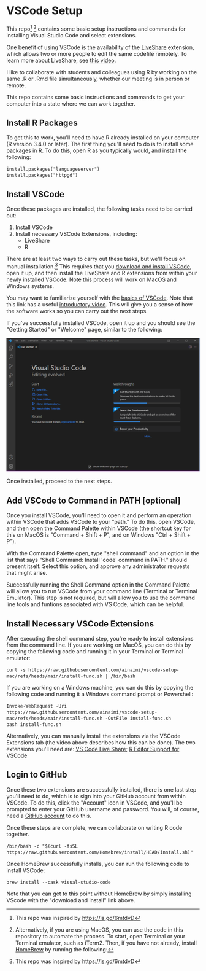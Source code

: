 # VSCode Setup

This repo[^1] [^2] contains some basic setup instructions and commands for installing Visual Studio Code and select extensions. 

One benefit of using VSCode is the availability of the [LiveShare](https://marketplace.visualstudio.com/items?itemName=MS-vsliveshare.vsliveshare) extension, which allows two or more people to edit the 
same codefile remotely. To learn more about LiveShare, see [this video](https://youtu.be/A2ceblXTBBc).

I like to collaborate with students and colleagues using R by working on the same .R or .Rmd file simultaneously, whether our 
meeting is in person or remote.

This repo contains some basic instructions and commands to get your computer into a state where we can work together.

## Install R Packages

To get this to work, you'll need to have R already installed on your computer (R version 3.4.0 or later). The first thing 
you'll need to do is to install some packages in R. To do this, open R as you typically would, and install the following:

```
install.packages("languageserver")
install.packages("httpgd")
```

## Install VSCode

Once these packages are installed, the following tasks need to be carried out:

1) Install VSCode
2) Install necessary VSCode Extensions, including:
    - LiveShare
    - R

There are at least two ways to carry out these tasks, but we'll focus on manual installation.[^1] This requires that you
[download and install VSCode](https://code.visualstudio.com/), open it up, and then install the LiveShare and R extensions
from within your newly installed VSCode. Note this process will work on MacOS and Windows systems. 

You may want to familiarize yourself with the [basics of VSCode](https://code.visualstudio.com/docs/introvideos/basics).
Note that this link has a useful [introductory video](https://youtu.be/B-s71n0dHUk). This will give you a sense of how the software
works so you can carry out the next steps.

If you've successfully installed VSCode, open it up and you should see the "Getting Started" or "Welcome" page, similar to the following:

![Example VSCode Welcome](./vscode_img.png)

Once installed, proceed to the next steps.

## Add VSCode to Command in PATH [optional]

Once you install VSCode, you'll need to open it and perform an operation within VSCode that adds VSCode to your "path." To 
do this, open VSCode, and then open the Command Palette within VSCode (the shortcut key for this on MacOS is "Command + Shift + P", and 
on Windows "Ctrl + Shift + P").

With the Command Palette open, type "shell command" and an option in the list that says "Shell Command: Install 'code' command in PATH." 
should present itself. Select this option, and approve any administrator requests that might arise. 

Successfully running the Shell Command option in the Command Palette will allow you to run VSCode from your command 
line (Terminal or Terminal Emulator). This step is not required, but will allow you to use the command line tools and funtions associated
with VS Code, which can be helpful.

## Install Necessary VSCode Extensions

After executing the shell command step, you're ready to install extensions from the command line. If you are working on MacOS, you can do this by 
copying the following code and running it in your Terminal or Terminal emulator: 

```
curl -s https://raw.githubusercontent.com/ainaimi/vscode-setup-mac/refs/heads/main/install-func.sh | /bin/bash
```

If you are working on a Windows machine, you can do this by copying the following code and running it a Windows command prompt or Powershell:

```
Invoke-WebRequest -Uri https://raw.githubusercontent.com/ainaimi/vscode-setup-mac/refs/heads/main/install-func.sh -OutFile install-func.sh
bash install-func.sh
```

Alternatively, you can manually install the extensions via the VSCode Extensions tab (the video above describes how this can be done).
The two extensions you'll need are: [VS Code Live Share](https://marketplace.visualstudio.com/items?itemName=MS-vsliveshare.vsliveshare); 
[R Editor Support for VSCode](https://marketplace.visualstudio.com/items?itemName=REditorSupport.r)

## Login to GitHub

Once these two extensions are successfully installed, there is one last step you'll need to do, which is to sign into your GitHub account 
from within VSCode. To do this, click the "Account" icon in VSCode, and you'll be prompted to enter your GitHub username and 
password. You will, of course, need a [GitHub account](https://github.com/) to do this.

Once these steps are complete, we can collaborate on writing R code together.



[^1]: This repo was inspired by https://is.gd/6mtdvD

[^2]: Alternatively, if you are using MacOS, you can use the code in this repository to automate the process. To start, open Terminal
or your Terminal emulator, such as iTerm2. Then, if you have not already, install [HomeBrew](https://brew.sh/) by running the following:

```
/bin/bash -c "$(curl -fsSL https://raw.githubusercontent.com/Homebrew/install/HEAD/install.sh)"
```

Once HomeBrew successfully installs, you can run the following code to install VSCode:

```
brew install --cask visual-studio-code
```

Note that you can get to this point without HomeBrew by simply installing VScode with the "download and install" link above.